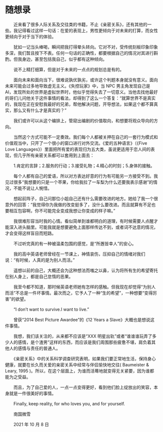 # 随想录

　　近来看了很多人际关系及交往类的书籍，不止《亲密关系》，还有其他的一些。我记得看过这样一句话：在爱的表现上，男性更倾向于对未来的打算，而女性更倾向于对于当下的体验。

　　犹如一记当头棒喝，瞬间把我打得晕头转向。它对不对，受传统刻板印象印象多深，我们暂且按下不表。任何一句话的正确性，都要根据自己的情况对其进行斟酌。但我身边，甚至包括我自己，似乎都有这种倾向。

　　说不上精打细算，但是对于未来的一点点的规划总是有的。

　　面向未来和面向当下，很难说孰优孰劣，或许这个判题本身就没有意义。面向未来可能会过多地导致虚无主义。《失控玩家》中，当 NPC 男主角发现自己是 AI，发现所处的世界是虚拟世界时，他似乎觉得失去了一切意义。当他去找他最好的哥们儿问他关于这件事情的看法，却得到了这么一个答复：“就算世界不是真实的，我现在正在安慰我最好的兄弟，帮他解决问题，开导想法，如果这个都不算真实，那么又有什么才是真实的？”

　　我们或许可以从这个编排上，管窥出编剧的价值取向，和想要将观众导向的方向。

　　当然这个方式可能不一定奏效。我们每个人都被关押在自己的一套行为模式和价值观当中，只开了一个很小的窗口进行对外交流。《爱的五种语言》（《Five Love Languages》）里面把所有爱的表现归为五大类，虽说更适用于恋人间的表现，但几乎所有亲密关系都可以套用到上面去：

　　1.肯定的言辞；2.服务的行动；3.接受礼物；4.精心的时刻；5.身体的接触。

　　每个人都有自己的爱语，所以对方表达好意的行为有可能另一方接受不到。我见过很多“我想要的只是一个苹果，你给我拉了一车梨为什么还要我表示感谢”的情况，不能不说让人惋惜。

　　想起前阵子，自己问那位小姐自己还有什么需要改进的地方。她给了我一个很意外的回答：“我觉得你为我做的改变挺多了，没什么要改进。而且就算有不足也要相互包容啊，你不可能完全变成我想让你变成的样子嘛。”

　　我很难形容当时我的心情。看似简单到谁都明白的道理，有时候需要人点醒才能深入进头脑里。可能我就是想要避免上面那样传达不到，或者词不达意的情况，才会变得这样盲目而短路。

　　不过听完真的有一种被温柔包围的感觉，是“所邂皆幸人”的安心。

　　我的高中英语老师曾经在一节课上，神情哀伤，压抑自己的情绪对我们说：“有时候，人真的是为别人而活。”

　　遥想以前的自己，大概还会为这种想法而嗤之以鼻，认为将所有生的希望寄托在别人身上，都是自己怠惰的恶果。

　　我至今都不知道，那时候英语老师她有怎样的感触。但我现在却觉得“为别人而活”不总是一件坏事情。最次而之，它予人了一种“生的希望”，一种想要“变得厉害”的欲望。

　　“I don’t want to survive.I want to live.”

　　曾获“2014 Best Picture Awardee”的《12 Years a Slave》大概也是想说这件事情。

　　我想，我们该关注的，从来都不应该是“XXX 明星出轨”或者“谁谁谁玩弄了多少人的感情，是个渣男”这样的东西，而应该是我们周围那些疲惫不堪，肩负着其他人的感情与责任的普通人。

　　《亲密关系》中的关系科学调查研究表明，如果我们要正常地生活，保持身心健康，就要在长久而关爱的亲密关系中经常与伴侣愉快地交往( Baumeister & Leary, 1995 )。所以，在这个层面上，为谁而活蓦地就变得无关紧要，因为谁都能为之受益。

　　而且，为了自己爱的人，一点一点变得更好，看到他们脸上绽放出的笑容，本身就是一件很美好的事情。

　　Finally, keep reality, for who loves you, and for yourself.

　　南国微雪

　　2021 年 10 月 8 日

